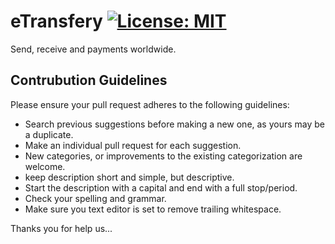 # eTransfery [![License: MIT](https://img.shields.io/badge/License-MIT-yellow.svg)](https://opensource.org/licenses/MIT)

Send, receive and payments worldwide.

## Contrubution Guidelines

Please ensure your pull request adheres to the following guidelines:

- Search previous suggestions before making a new one, as yours may be a duplicate.
- Make an individual pull request for each suggestion.
- New categories, or improvements to the existing categorization are welcome.
- keep description short and simple, but descriptive.
- Start the description with a capital and end with a full stop/period.
- Check your spelling and grammar.
- Make sure you text editor is set to remove trailing whitespace.

Thanks you for help us...


 